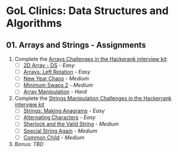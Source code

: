 # GoL Clinics: Data Structures and Algorithms

## 01. Arrays and Strings - Assignments

1. Complete the [Arrays Challenges in the Hackerank interview kit](https://www.hackerrank.com/interview/interview-preparation-kit/arrays/challenges):
    - [ ] [2D Array - DS](https://www.hackerrank.com/challenges/2d-array/problem) - _Easy_
    - [ ] [Arrays: Left Rotation](https://www.hackerrank.com/challenges/ctci-array-left-rotation/problem) - _Easy_
    - [ ] [New Year Chaos](https://www.hackerrank.com/challenges/new-year-chaos/problem) - _Medium_
    - [ ] [Minimum Swaps 2](https://www.hackerrank.com/challenges/minimum-swaps-2/problem) - _Medium_
    - [ ] [Array Manipulation](https://www.hackerrank.com/challenges/crush/problem) - _Hard_

1. Complete the [Strings Manipulation Challenges in the Hackerrank interview kit](https://www.hackerrank.com/interview/interview-preparation-kit/strings/challenges)
    - [ ] [Strings: Making Anagrams](https://www.hackerrank.com/challenges/ctci-making-anagrams/problem) - _Easy_
    - [ ] [Alternating Characters](https://www.hackerrank.com/challenges/alternating-characters/problem) - _Easy_
    - [ ] [Sherlock and the Valid String](https://www.hackerrank.com/challenges/sherlock-and-valid-string/problem) - _Medium_
    - [ ] [Special String Again](https://www.hackerrank.com/challenges/special-palindrome-again/problem) - _Medium_
    - [ ] [Common Child](https://www.hackerrank.com/challenges/common-child/problem) - _Medium_

1. Bonus: _TBD_
